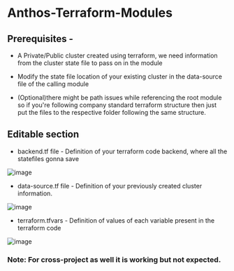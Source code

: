 # Anthos-Terraform-Modules

## Prerequisites -

- A Private/Public cluster created using terraform, we need information from the cluster state file to pass on in the module

- Modify the state file location of your existing cluster in the data-source file of the calling module

- (Optional)there might be path issues while referencing the root module so if you're following company standard terraform        structure then just put the files to the respective folder following the same structure.

## Editable section

- backend.tf file - Definition of your terraform code backend, where all the statefiles gonna save

![image](https://user-images.githubusercontent.com/52596897/184918953-0a1d1268-5f61-404f-b8cf-74ae84465930.png)


- data-source.tf file - Definition of your previously created cluster information.

![image](https://user-images.githubusercontent.com/52596897/184919089-e37f4648-2ef0-46b6-a5dc-fc8acb0a38ec.png)


- terraform.tfvars - Definition of values of each variable present in the terraform code

![image](https://user-images.githubusercontent.com/52596897/184919182-15f3b842-84f7-49ff-ade1-65063bca08a2.png)


### Note: For cross-project as well it is working but not expected.




